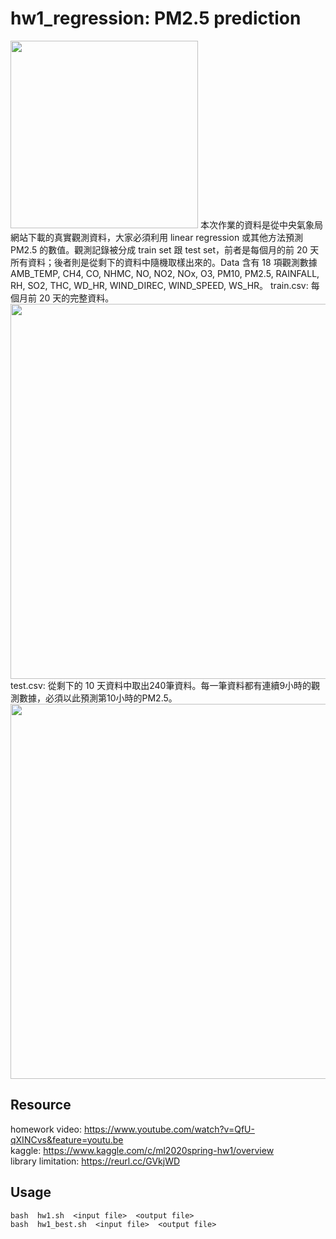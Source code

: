 # hw1_regression: PM2.5 prediction 
<img src="https://i.imgur.com/d7mPk1R.png" width=300>  
本次作業的資料是從中央氣象局網站下載的真實觀測資料，大家必須利用 linear regression 或其他方法預測 PM2.5 的數值。觀測記錄被分成 train set 跟 test set，前者是每個月的前 20 天所有資料；後者則是從剩下的資料中隨機取樣出來的。Data 含有 18 項觀測數據 AMB_TEMP, CH4, CO, NHMC, NO, NO2, NOx, O3, PM10, PM2.5, RAINFALL, RH, SO2, THC, WD_HR, WIND_DIREC, WIND_SPEED, WS_HR。  
train.csv: 每個月前 20 天的完整資料。  
<img src="https://i.imgur.com/HO6hhKq.png" width=600>  
test.csv: 從剩下的 10 天資料中取出240筆資料。每一筆資料都有連續9小時的觀測數據，必須以此預測第10小時的PM2.5。  
<img src="https://i.imgur.com/Il2BGLN.png" width=600>  

## Resource
homework video: https://www.youtube.com/watch?v=QfU-qXINCvs&feature=youtu.be  
kaggle: https://www.kaggle.com/c/ml2020spring-hw1/overview  
library limitation: https://reurl.cc/GVkjWD  

## Usage
```
bash  hw1.sh  <input file>  <output file>
bash  hw1_best.sh  <input file>  <output file>
```
